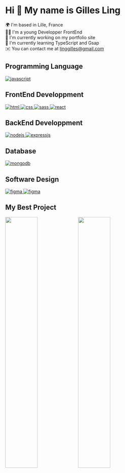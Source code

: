 <!-- About Me -->
<h1>Hi 👋 My name is Gilles Ling </h1>

🌍 I'm based in Lille, France <br>
👨‍💻 I'm a young Developper FrontEnd <br>
🔭 I'm currently working on my portfolio site <br>
🚀 I'm currently learning TypeScript and Gsap <br>
✉️ You can contact me at [linggilles@gmail.com](mailto:linggilles@gmail.com)

<!-- Skills part -->
## Programming Language
<p align="left">
    <a
    href="https://developer.mozilla.org/en-US/docs/Web/JavaScript"
    target="_blank"
    rel="noreferrer"
  >
    <img
      src="https://img.shields.io/badge/JavaScript-323330?style=for-the-badge&logo=javascript&logoColor=F7DF1E"
      alt="javascript"
    />
  </a>
</p>

## FrontEnd Developpment
<p align="left">
    <a href="https://developer.mozilla.org/fr/docs/Glossary/HTML5" target="_blank" rel="noreferrer">
        <img
        src="https://img.shields.io/badge/HTML5-FF5733?style=for-the-badge&logo=html5&logoColor=white"
        alt="html"
        />
    </a>
    <a href="https://developer.mozilla.org/fr/docs/Web/CSS" target="_blank" rel="noreferrer">
        <img
        src="https://img.shields.io/badge/CSS3-4169E1?style=for-the-badge&logo=css3&logoColor=white"
        alt="css"
        />
    </a>
  <a href="https://sass-lang.com/" target="_blank" rel="noreferrer">
    <img
      src="https://img.shields.io/badge/Sass-bf4080?style=for-the-badge&logo=sass&logoColor=white"
      alt="sass"
    />
  </a>
  <a href="https://reactjs.org/" target="_blank" rel="noreferrer">
    <img
      src="https://img.shields.io/badge/React-20232A?style=for-the-badge&logo=react&logoColor=61DAFB"
      alt="react"
    />
  </a>
</p>

## BackEnd Developpment
<p align="left">
    <a href="https://nodejs.org/en/" target="_blank" rel="noreferrer">
        <img
        src="https://img.shields.io/badge/NodeJs-026e00?style=for-the-badge&logo=node.js&logoColor=white"
        alt="nodejs"
    />
    </a>
    <a href="https://expressjs.com/" target="_blank" rel="noreferrer">
        <img
        src="https://img.shields.io/badge/expressjs-666666?style=for-the-badge&logo=express&logoColor=white"
        alt="expressjs"
    />
  </a>
</p>

## Database
<p align="left">
  <a href="https://www.mongodb.com/" target="_blank" rel="noreferrer">
    <img
      src="https://img.shields.io/badge/MongoDB-4EA94B?style=for-the-badge&logo=mongodb&logoColor=white"
      alt="mongodb"
    />
  </a>
</p>

## Software Design
<p align="left">
  <a href="https://www.figma.com/" target="_blank" rel="noreferrer">
    <img
      src="https://img.shields.io/badge/Figma-a259ff?style=for-the-badge&logo=figma&logoColor=white"
      alt="figma"
    />
  </a>
  <a href="https://miro.com/" target="_blank" rel="noreferrer">
    <img
      src="https://img.shields.io/badge/Miro-FFC300?style=for-the-badge&logo=miro&logoColor=white"
      alt="figma"
    />
  </a>
</p>

## My Best Project
<div width="100%" align="center">
    <a href="https://github.com/GillesNC/PROJECT-KASA.git" align="left"><img align="left" width="45%" src="" /></a>
    <a href="https://github.com/GillesNC/PROJECT-OHMYFOOD.git" align="left"><img align="left" width="45%" src="" /></a>    
</div>
